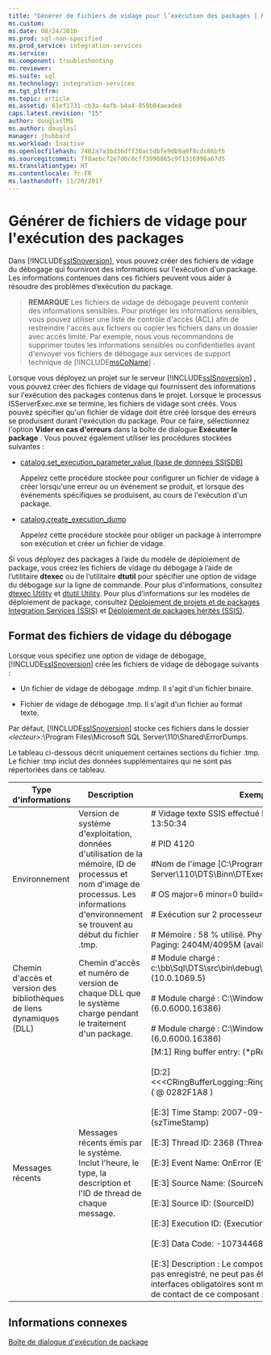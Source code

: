 ```yaml
---
title: "Générer de fichiers de vidage pour l’exécution des packages | Microsoft Docs"
ms.custom: 
ms.date: 08/24/2016
ms.prod: sql-non-specified
ms.prod_service: integration-services
ms.service: 
ms.component: troubleshooting
ms.reviewer: 
ms.suite: sql
ms.technology: integration-services
ms.tgt_pltfrm: 
ms.topic: article
ms.assetid: 61ef1731-cb3a-4afb-b4a4-059b04aeade0
caps.latest.revision: "15"
author: douglaslMS
ms.author: douglasl
manager: jhubbard
ms.workload: Inactive
ms.openlocfilehash: 7402a7a3bd36dff30ac5dbfe9db9a0f8cdc86bf5
ms.sourcegitcommit: 7f8aebc72e7d0c8cff3990865c9f1316996a67d5
ms.translationtype: HT
ms.contentlocale: fr-FR
ms.lasthandoff: 11/20/2017
---
```

# <a name="generating-dump-files-for-package-execution"></a>Générer de fichiers de vidage pour l'exécution des packages
  Dans [!INCLUDE[ssISnoversion](../../includes/ssisnoversion-md.md)], vous pouvez créer des fichiers de vidage du débogage qui fourniront des informations sur l'exécution d'un package. Les informations contenues dans ces fichiers peuvent vous aider à résoudre des problèmes d’exécution du package.  
  
> **REMARQUE** Les fichiers de vidage de débogage peuvent contenir des informations sensibles. Pour protéger les informations sensibles, vous pouvez utiliser une liste de contrôle d'accès (ACL) afin de restreindre l'accès aux fichiers ou copier les fichiers dans un dossier avec accès limité. Par exemple, nous vous recommandons de supprimer toutes les informations sensibles ou confidentielles avant d'envoyer vos fichiers de débogage aux services de support technique de [!INCLUDE[msCoName](../../includes/msconame-md.md)] .  
  
 Lorsque vous déployez un projet sur le serveur [!INCLUDE[ssISnoversion](../../includes/ssisnoversion-md.md)] , vous pouvez créer des fichiers de vidage qui fournissent des informations sur l'exécution des packages contenus dans le projet. Lorsque le processus ISServerExec.exe se termine, les fichiers de vidage sont créés. Vous pouvez spécifier qu'un fichier de vidage doit être créé lorsque des erreurs se produisent durant l'exécution du package. Pour ce faire, sélectionnez l'option **Vider en cas d'erreurs** dans la boîte de dialogue **Exécuter le package** . Vous pouvez également utiliser les procédures stockées suivantes :  
  
-   [catalog.set_execution_parameter_value &#40;base de données SSISDB&#41;](../../integration-services/system-stored-procedures/catalog-set-execution-parameter-value-ssisdb-database.md)  
  
     Appelez cette procédure stockée pour configurer un fichier de vidage à créer lorsqu'une erreur ou un événement se produit, et lorsque des événements spécifiques se produisent, au cours de l'exécution d'un package.  
  
-   [catalog.create_execution_dump](../../integration-services/system-stored-procedures/catalog-create-execution-dump.md)  
  
     Appelez cette procédure stockée pour obliger un package à interrompre son exécution et créer un fichier de vidage.  
  
 Si vous déployez des packages à l’aide du modèle de déploiement de package, vous créez les fichiers de vidage du débogage à l’aide de l’utilitaire **dtexec** ou de l’utilitaire **dtutil** pour spécifier une option de vidage du débogage sur la ligne de commande. Pour plus d'informations, consultez [dtexec Utility](../../integration-services/packages/dtexec-utility.md) et [dtutil Utility](../../integration-services/dtutil-utility.md). Pour plus d’informations sur les modèles de déploiement de package, consultez [Déploiement de projets et de packages Integration Services (SSIS)](https://msdn.microsoft.com/library/hh213290.aspx) et [Déploiement de packages hérités &#40;SSIS&#41;](../../integration-services/packages/legacy-package-deployment-ssis.md).   
  
## <a name="debug-dump-file-format"></a>Format des fichiers de vidage du débogage  
 Lorsque vous spécifiez une option de vidage de débogage, [!INCLUDE[ssISnoversion](../../includes/ssisnoversion-md.md)] crée les fichiers de vidage de débogage suivants :  
  
-   Un fichier de vidage de débogage .mdmp. Il s'agit d'un fichier binaire.  
  
-   Fichier de vidage de débogage .tmp. Il s'agit d'un fichier au format texte.  
  
 Par défaut, [!INCLUDE[ssISnoversion](../../includes/ssisnoversion-md.md)] stocke ces fichiers dans le dossier *\<lecteur>:*\Program Files\Microsoft SQL Server\110\Shared\ErrorDumps.  
  
 Le tableau ci-dessous décrit uniquement certaines sections du fichier .tmp. Le fichier .tmp inclut des données supplémentaires qui ne sont pas répertoriées dans ce tableau.  
  
|Type d'informations|Description|Exemple|  
|-------------------------|-----------------|-------------|  
|Environnement|Version de système d'exploitation, données d'utilisation de la mémoire, ID de processus et nom d'image de processus. Les informations d'environnement se trouvent au début du fichier .tmp.|# Vidage texte SSIS effectué le 13/09/2007 à 13:50:34<br /><br /> # PID 4120<br /><br /> #Nom de l'image [C:\Program Files\Microsoft SQL Server\110\DTS\Binn\DTExec.exe]<br /><br /> # OS major=6 minor=0 build=6000<br /><br /> # Exécution sur 2 processeurs amd64 sous WOW64<br /><br /> # Mémoire : 58 % utilisé. Physical: 845M/2044M  Paging: 2404M/4095M (avail/total)|  
|Chemin d'accès et version des bibliothèques de liens dynamiques (DLL)|Chemin d'accès et numéro de version de chaque DLL que le système charge pendant le traitement d'un package.|# Module chargé : c:\bb\Sql\DTS\src\bin\debug\i386\DTExec.exe (10.0.1069.5)<br /><br /> # Module chargé : C:\Windows\SysWOW64\ntdll.dll (6.0.6000.16386)<br /><br /> # Module chargé : C:\Windows\syswow64\kernel32.dll (6.0.6000.16386)|  
|Messages récents|Messages récents émis par le système. Inclut l'heure, le type, la description et l'ID de thread de chaque message.|[M:1]   Ring buffer entry:              (*pRecord)<br /><br /> [D:2]      <<\<CRingBufferLogging::RingBufferLoggingRecord>>> ( @ 0282F1A8 )<br /><br /> [E:3]         Time Stamp: 2007-09-13 13:50:32.786      (szTimeStamp)<br /><br /> [E:3]         Thread ID: 2368           (ThreadID)<br /><br /> [E:3]         Event Name: OnError                        (EventName)<br /><br /> [E:3]         Source Name:                (SourceName)<br /><br /> [E:3]         Source ID:                        (SourceID)<br /><br /> [E:3]         Execution ID:                 (ExecutionGUID)<br /><br /> [E:3]         Data Code: -1073446879              (DataCode)<br /><br /> [E:3]         Description : Le composant est manquant, n’est pas enregistré, ne peut pas être mis à niveau ou des interfaces obligatoires sont manquantes. Informations de contact de ce composant : «  ».|  
  
## <a name="related-information"></a>Informations connexes  
 [Boîte de dialogue d'exécution de package](../../integration-services/packages/run-integration-services-ssis-packages.md#execute_package_dialog)  
  
  
